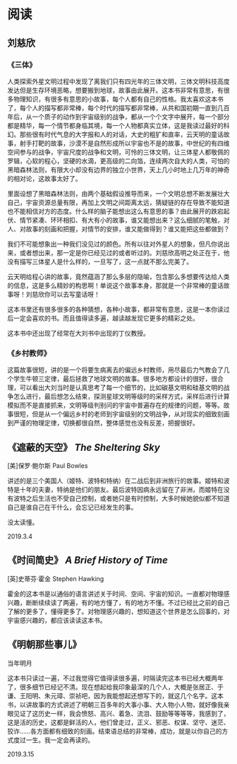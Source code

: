 # 阅读

## 刘慈欣

### 《三体》

人类探索外星文明过程中发现了离我们只有四光年的三体文明，三体文明科技高度发达但是生存环境恶略，想要搬到地球，故事由此展开。这本书非常有意思，有很多物理知识，有很多有意思的小故事，每个人都有自己的性格。我太喜欢这本书了，每个人的描写都非常棒，每个时代的描写都非常棒，从共和国初期一直到几百年后，从一个质子的动作到宇宙级别的战争，都从一个个文字中展开，每一个部分都是精华，每一个情节都身临其境，每一个人物都真实立体，这是我读过最好的科幻。那些很有时代气息的大字报和人的对话，大史的粗犷和直率，云天明的童话故事，射手打靶的故事，沙漠不是自然形成所以宇宙也不是的故事，中世纪的有四维空间参与的战争，宇宙尺度的战争和文明，可怜的三体文明，让三体星人都敬佩的罗辑，心软的程心，坚硬的水滴，更高级的二向箔，连续两次自大的人类，可怕的黑暗森林法则，有限大小却没有边界的独立小世界，天上几小时地上几万年的神奇的相对论，这故事太好了。

里面设想了黑暗森林法则，由两个基础假设推导而来，一个文明总想不断发展壮大自己，宇宙资源总量有限，再加上文明之间距离太远，猜疑链的存在导致不能知道也不能相信对方的态度。什么样的脑子能想出这么有意思的事？由此展开的跌宕起伏、情节紧凑、环环相扣、有大有小的故事，谁又能想出来？这么细腻的笔触，对人、对故事的刻画和把握，对情节的安排，谁又能做得到？谁又能把这些都做到？

我们不可能想象出一种我们没见过的颜色。所有以往对外星人的想象，但凡你说出来，或者想出来，那一定是你已经见过的或者听过的。刘慈欣高明之处正在于，他没有描写三体星人是什么样的，一旦写了，这一点就不那么完美了。

云天明给程心讲的故事，竟然蕴涵了那么多层的隐喻，包含那么多想要传达给人类的信息，这是多么精妙的构思啊！单说这个故事本身，那就是一个非常棒的童话故事呀！刘慈欣你可以去写童话呀！

这本书里还有很多很多的各种猜想，各种小故事，都非常有意思，这是一本你读过后一定会喜欢的书。而且值得读多遍，越读越发现它更多的精彩之处。

这本书中还出现了经常在大刘书中出现的丁仪教授。

### 《乡村教师》

这篇故事很短，讲的是一个将要生病离去的偏远乡村教师，用尽最后力气教会了几个学生牛顿三定律，最后拯救了地球文明的故事。很多地方都设计的很好，很合理，可以看出大刘当时是认真思考了每一个细节的，比如碳基文明和硅基文明的战争怎么进行，最后想怎么结束，探测星球文明等级时的采样方式，采样后进行计算模拟而不是直接抓来，文明等级判别问的宇宙中普遍存在的规律的问题，等等。故事很短，但是从一个偏远乡村的老师到宇宙级别的文明战争，从对现实的细致刻画到严谨的物理定律，切换都很自然，整体感觉也没有反差，把握很好。

## 《遮蔽的天空》 *The Sheltering Sky*

[美]保罗·鲍尔斯 Paul Bowles

讲述的是三个美国人（姬特、波特和特纳）在二战后到非洲旅行的故事。姬特和波特是十年的夫妻，特纳是他们的朋友。最后波特因病永远留在了非洲，而姬特在没有波特之后生活也不受自己控制，或者她只是有时控制，大多时候她貌似都不知道自己是谁自己在干什么，会忘记已经发生的事。

没太读懂。

2019.3.4

## 《时间简史》 *A Brief History of Time*

[英]史蒂芬·霍金 Stephen Hawking

霍金的这本书是以通俗的语言讲述关于时间、空间、宇宙的知识。一直都对物理感兴趣，断断续续读了两遍，有的地方懂了，有的地方不懂。不过已经比之前的自己了解的更多了，懂得更多了。对物理感兴趣的，想知道这个世界是怎么回事的，对宇宙感兴趣的，都应该读读这本书。

## 《明朝那些事儿》

当年明月

这本书只读过一遍，不过我觉得它值得读很多遍，时隔读完这本书已经大概两年了，很多细节已经记不清。现在想起给我印象最深的几个人，大概是张居正、于谦、王阳明、朱元璋、崇祯吧，因为我能想起还想写下的，就这几个名字。这本书，以讲故事的方式讲述了明朝三百多年的大事小事、大人物小人物，就好像我亲眼见证了这历史一样，我会愤怒、高兴、着急、流泪、鼓励等等等等，我感到了，这是活的历史，这都是鲜活的人，他们曾走过，正义、邪恶、权谋、坚守、迷茫、狡诈……各方面都有细致的刻画。结束语总结的非常棒，成功，就是以你自己的方式度过一生。我一定会再读的。

2019.3.15